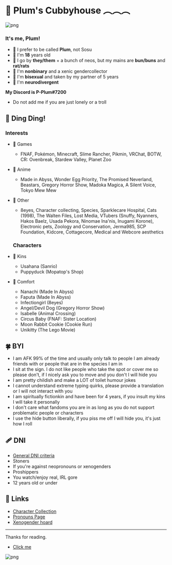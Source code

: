 # 🌈 Plum's Cubbyhouse ︵︵︵

![png](https://i.imgur.com/ZU976PN.png)
   ### It's me, Plum!
  
- 💫 I prefer to be called **Plum**, not Sosu
- 🌾 I'm **18** years old
- 🍯 I go by **they/them** + a bunch of neos, but my mains are **bun/buns** and **rat/rats**
- 🌿 I'm **nonbinary** and a xenic gendercollector
- 🍰 I'm **bisexual** and taken by my partner of 5 years
- 🥛 I'm **neurodivergent**


**My Discord is P-Plum#7200**
- Do not add me if you are just lonely or a troll

## 🔔 Ding Ding!
   ### Interests
 - 🌼 Games
     - FNAF, Pokémon, Minecraft, Slime Rancher, Pikmin, VRChat, BOTW, CR: Ovenbreak, Stardew Valley, Planet Zoo

 - 🍏 Anime
     - Made in Abyss, Wonder Egg Priority, The Promised Neverland, Beastars, Gregory Horror Show, Madoka Magica, A Silent Voice, Tokyo Mew Mew

 - 🌙 Other
     - 8eyes, Character collecting, Species, Sparklecare Hospital, Cats (1998), The Walten Files, Lost Media, VTubers (Snuffy, Nyanners, Hakos Baelz, Usada Pekora, Ninomae Ina'nis, Inugami Korone), Electronic pets, Zoology and Conservation, Jerma985, SCP Foundation, Kidcore, Cottagecore, Medical and Webcore aesthetics

   ### Characters
 - 🥜 Kins
    - Usahana (Sanrio)
    - Puppyduck (Mopatop's Shop)

 - 🍃 Comfort
    - Nanachi (Made In Abyss)
    - Faputa (Made In Abyss)
    - Infectiongirl (8eyes)
    - Angel/Devil Dog (Gregory Horror Show)
    - Isabelle (Animal Crossing)
    - Circus Baby (FNAF: Sister Location)
    - Moon Rabbit Cookie (Cookie Run)
    - Unikitty (The Lego Movie)

## 🍀 BYI
 - I am AFK 99% of the time and usually only talk to people I am already friends with or people that are in the species I am in
 - I sit at the sign. I do not like people who take the spot or cover me so please don't, if I nicely ask you to move and you don't I will hide you
 - I am pretty childish and make a LOT of toilet humour jokes
 - I cannot understand extreme typing quirks, please provide a translation or I will not interact with you
 - I am spiritually fictionkin and have been for 4 years, if you insult my kins I will take it personally
 - I don't care what fandoms you are in as long as you do not support problematic people or characters
 - I use the hide button liberally, if you piss me off I will hide you, it's just how I roll

## 🩹 DNI
- [General DNI criteria](https://basic-dfi-criteria.carrd.co/)
- Stoners
- If you're against neopronouns or xenogenders
- Proshippers
- You watch/enjoy real, IRL gore
- 12 years old or under

## 🌻 Links
 - [Character Collection](https://toyhou.se/P-Plum/characters/folder:all)
 - [Pronouns Page](https://en.pronouns.page/@P-Plum)
 - [Xenogender hoard](https://docs.google.com/document/d/16tPEIg1nWaSIOzlnSGk6_vTktbzZ0JCAx89RQjHDo1k/edit?usp=sharing)
------

Thanks for reading.
 - [Click me](https://www.youtube.com/watch?v=jfZOvQnsBq0)

![png](https://i.imgur.com/JKfiDBc.png)
